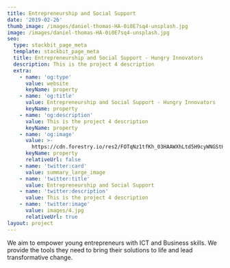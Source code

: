 ```yaml
---
title: Entrepreneurship and Social Support
date: '2019-02-26'
thumb_image: /images/daniel-thomas-HA-0i0E7sq4-unsplash.jpg
image: /images/daniel-thomas-HA-0i0E7sq4-unsplash.jpg
seo:
  type: stackbit_page_meta
  template: stackbit_page_meta
  title: Entrepreneurship and Social Support - Hungry Innovators
  description: This is the project 4 description
  extra:
    - name: 'og:type'
      value: website
      keyName: property
    - name: 'og:title'
      value: Entrepreneurship and Social Support - Hungry Innovators
      keyName: property
    - name: 'og:description'
      value: This is the project 4 description
      keyName: property
    - name: 'og:image'
      value: >-
        https://cdn.forestry.io/res2/FOTqNz1tfKh_03HAAWXhLtd5H9cyWNGStH6k7PvMpsQ/fit/512/512/sm/0/aHR0cHM6Ly9hcHAu/Zm9yZXN0cnkuaW8v/cmFpbHMvYWN0aXZl/X3N0b3JhZ2UvYmxv/YnMvZXlKZmNtRnBi/SE1pT25zaWJXVnpj/MkZuWlNJNklrSkJh/SEJDVDBFek1WRXdQ/U0lzSW1WNGNDSTZi/blZzYkN3aWNIVnlJ/am9pWW14dllsOXBa/Q0o5ZlE9PS0tNjA4/Y2EyOGYxOWVlNDZh/ZjE4ODM2YmVhYmJi/ZDViOWYyZWYzMGE0/YS9kYW5pZWwtdGhv/bWFzLUhBLTBpMEU3/c3E0LXVuc3BsYXNo/LmpwZw
      keyName: property
      relativeUrl: false
    - name: 'twitter:card'
      value: summary_large_image
    - name: 'twitter:title'
      value: Entrepreneurship and Social Support
    - name: 'twitter:description'
      value: This is the project 4 description
    - name: 'twitter:image'
      value: images/4.jpg
      relativeUrl: true
layout: project
---
```

We aim to empower young entrepreneurs with ICT and Business skills. We provide the tools they need to bring their solutions to life and lead transformative change.


